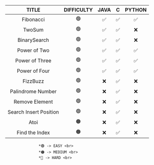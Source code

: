 

|    TITLE                |   DIFFICULTY        |                       JAVA                   |       C                |      PYTHON     |  
| :----------------------:|:-------------------:|:--------------------------:|:----------------------:|:---------------:|
|           Fibonacci     |           🟢           |                            ✅      |               ✅       |           ✅      |
|           TwoSum        |          🟢             |                            ✅      |            ✅            |           ❌      |
|           BinarySearch  |          🟢           |                              ✅       |            ✅            |        ❌         |
|           Power of Two  |         🟢            |                                 ✅     |       ✅                 |      ✅           |          
|           Power of Three|         🟢            |                                   ✅   |               ✅         |          ✅       |
|           Power of Four |         🟢           |                                 ✅       |               ✅         |           ✅      |
|           FizzBuzz        |        🟢            |                    ❌                    |            ✅            |           ❌      |
|  Palindrome Number        |        🟢            |                    ❌                    |            ✅            |           ❌      |
|     Remove Element        |        🟢            |                    ❌                    |            ✅            |           ❌      |
|  Search Insert Position    |        🟢            |                    ❌                    |            ✅            |           ❌      |
|           Atoi        |           🟠        |                    ❌                    |            ✅            |           ❌      |
|    Find the Index   |          🟠          |                    ❌                    |            ✅            |           ❌      |

                   *🟢 -> EASY <br>
                   *🟠 -> MEDIUM <br>
                   *🔴 -> HARD <br>



